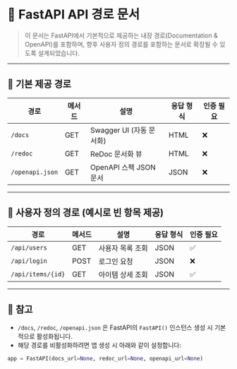 # 📘 FastAPI API 경로 문서

> 이 문서는 FastAPI에서 기본적으로 제공하는 내장 경로(Documentation & OpenAPI)를 포함하며, 향후 사용자 정의 경로를 포함하는 문서로 확장될 수 있도록 설계되었습니다.

---

## 📂 기본 제공 경로

| 경로 | 메서드 | 설명 | 응답 형식 | 인증 필요 |
|------|--------|------|------------|------------|
| `/docs` | GET | Swagger UI (자동 문서화) | HTML | ❌ |
| `/redoc` | GET | ReDoc 문서화 뷰 | HTML | ❌ |
| `/openapi.json` | GET | OpenAPI 스펙 JSON 문서 | JSON | ❌ |

---

## 📂 사용자 정의 경로 (예시로 빈 항목 제공)

| 경로 | 메서드 | 설명 | 응답 형식 | 인증 필요 |
|------|--------|------|------------|------------|
| `/api/users` | GET | 사용자 목록 조회 | JSON | ✅ |
| `/api/login` | POST | 로그인 요청 | JSON | ❌ |
| `/api/items/{id}` | GET | 아이템 상세 조회 | JSON | ✅ |

---

## 📌 참고

- `/docs`, `/redoc`, `/openapi.json` 은 FastAPI의 `FastAPI()` 인스턴스 생성 시 기본적으로 활성화됩니다.
- 해당 경로를 비활성화하려면 앱 생성 시 아래와 같이 설정합니다:

```python
app = FastAPI(docs_url=None, redoc_url=None, openapi_url=None)
